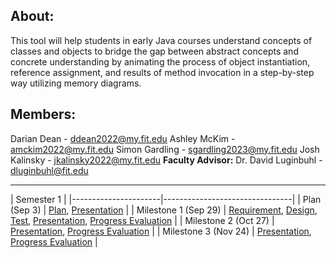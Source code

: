 ## About:

This tool will help students in early Java courses understand 
concepts of classes and objects to bridge the gap between abstract concepts and concrete 
understanding by animating the process of object instantiation, reference assignment, and 
results of method invocation in a step-by-step way utilizing memory diagrams. 

## Members:

Darian Dean - ddean2022@my.fit.edu
Ashley McKim - amckim2022@my.fit.edu
Simon Gardling - sgardling2023@my.fit.edu
Josh Kalinsky - jkalinsky2022@my.fit.edu
**Faculty Advisor:**
Dr. David Luginbuhl - dluginbuhl@fit.edu

___


| Semester 1 |
|----------------------|--------------------------------|
| Plan (Sep 3)         | [Plan](https://docs.google.com/document/d/1uGY3jJ0W_5pgV1YzW-5gmOJ9BMoqP_gZKhkUnOqbc1s/edit?usp=sharing), [Presentation]() |
| Milestone 1 (Sep 29) | [Requirement](), [Design](), [Test](), [Presentation](), [Progress Evaluation]() |
| Milestone 2 (Oct 27) | [Presentation](), [Progress Evaluation]() |
| Milestone 3 (Nov 24) | [Presentation](), [Progress Evaluation]() |
